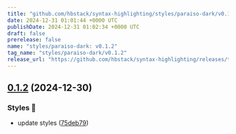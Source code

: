 ```yaml
---
title: "github.com/hbstack/syntax-highlighting/styles/paraiso-dark/v0.1.2"
date: 2024-12-31 01:01:44 +0000 UTC
publishDate: 2024-12-31 01:02:34 +0000 UTC
draft: false
prerelease: false
name: "styles/paraiso-dark: v0.1.2"
tag_name: "styles/paraiso-dark/v0.1.2"
release_url: "https://github.com/hbstack/syntax-highlighting/releases/tag/styles/paraiso-dark/v0.1.2"
---
```


## [0.1.2](https://github.com/hbstack/syntax-highlighting/compare/styles/paraiso-dark/v0.1.1...styles/paraiso-dark/v0.1.2) (2024-12-30)


### Styles 🎨

* update styles ([75deb79](https://github.com/hbstack/syntax-highlighting/commit/75deb79773c00a91668118f44e1ffcf018513cd9))
